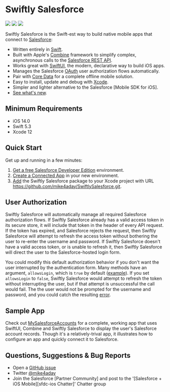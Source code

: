 # Swiftly Salesforce

<img src="https://img.shields.io/badge/%20in-swift%205.3-orange.svg"/>&nbsp;<img src="https://img.shields.io/cocoapods/p/SwiftlySalesforce.svg?style=flat"/>&nbsp;<img src="https://img.shields.io/github/license/mike4aday/SwiftlySalesforce"/>

Swiftly Salesforce is the Swift-est way to build native mobile apps that connect to [Salesforce](https://www.salesforce.com/products/platform/overview/):
* Written entirely in [Swift](https://developer.apple.com/swift/).
* Built with Apple's [Combine](https://developer.apple.com/documentation/combine) framework to simplify complex, asynchronous calls to the [Salesforce REST API](https://developer.salesforce.com/docs/atlas.en-us.api_rest.meta/api_rest/).
* Works great with [SwiftUI](https://developer.apple.com/documentation/swiftui/), the modern, declarative way to build iOS apps.
* Manages the Salesforce [OAuth](https://help.salesforce.com/articleView?id=sf.remoteaccess_oauth_flows.htm&type=5) user authorization flows automatically.
* Pair with [Core Data](https://developer.apple.com/documentation/coredata) for a complete offline mobile solution.
* Easy to install, update and debug with [Xcode](https://developer.apple.com/documentation/swift_packages/adding_package_dependencies_to_your_app).
* Simpler and lighter alternative to the Salesforce [Mobile SDK for iOS].
* [See what's new](./CHANGELOG.md).

## Minimum Requirements
* iOS 14.0
* Swift 5.3
* Xcode 12

## Quick Start
Get up and running in a few minutes:
1. [Get a free Salesforce Developer Edition](https://developer.salesforce.com/signup) environment.
1. [Create a Connected App](https://help.salesforce.com/articleView?id=sf.connected_app_create.htm&type=5) in your new environment.
1. [Add](https://developer.apple.com/documentation/xcode/adding_package_dependencies_to_your_app) the Swiftly Salesforce package to your Xcode project with URL https://github.com/mike4aday/SwiftlySalesforce.git. 

## User Authorization
Swiftly Salesforce will automatically manage all required Salesforce authorization flows. If Swiftly Salesforce already has a valid access token in its secure  store, it will include that token in the header of every API request. If the token has expired, and Salesforce rejects the request, then Swiftly Salesforce will attempt to refresh the access token without bothering the user to re-enter the username and password. If Swiftly Salesforce doesn't have a valid access token, or is unable to refresh it, then Swiftly Salesforce will direct the user to the Salesforce-hosted login form. 

You could modify this default authorization behavior if you don't want the user interrupted by the authentication form. Many methods have an argument, `allowsLogin`, which is `true` by default ([example](https://github.com/mike4aday/SwiftlySalesforce/blob/6134e06e46f333a7398915f2fce2e80d51475dac/Sources/SwiftlySalesforce/ConnectedApp%2BQuery.swift#L71)). If you set `allowsLogin` to `false`, Swiftly Salesforce would attempt to refresh the token without interrupting the user, but if that attempt is unsuccessful the call would fail. The the user would not be prompted for the username and password, and you could catch the resulting [error](https://github.com/mike4aday/SwiftlySalesforce/blob/9d7bbf08c4ea9ba1edd8d0428df280ad9f944a35/Sources/SwiftlySalesforce/SalesforceError.swift#L21).

## Sample App
Check out [MySalesforceAccounts](https://github.com/mike4aday/MySalesforceAccounts) for a complete, working app that uses SwiftUI, Combine and Swiftly Salesforce to display the user's Salesforce account records. Though it's a relatively-trival app, it illustrates how to configure an app and quickly connect it to Salesforce.

## Questions, Suggestions & Bug Reports
* Open a [GitHub issue](https://github.com/mike4aday/SwiftlySalesforce/issues/new)
* Twitter [@mike4aday](https://twitter.com/mike4aday)
* Join the Salesforce [Partner Community] and post to the '[Salesforce + iOS Mobile][sfdc-ios Chatter]' Chatter group
